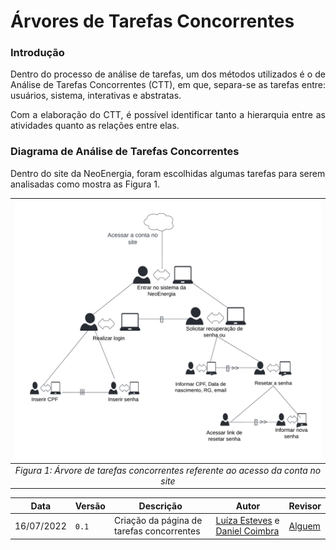 # Árvores de Tarefas Concorrentes

### Introdução


<div style="text-align: justify">
<p>Dentro do processo de análise de tarefas, um dos métodos utilizados é o de Análise de Tarefas Concorrentes (CTT), em que, separa-se as tarefas entre: usuários, sistema, interativas e abstratas.  </p>
<p>Com a elaboração do CTT, é possível identificar tanto a hierarquia entre as atividades quanto as relações entre elas.</p>

</div>

### Diagrama de Análise de Tarefas Concorrentes

<p>Dentro do site da NeoEnergia, foram escolhidas algumas tarefas para serem analisadas como mostra as Figura 1.

</p>

| ![arvore Login](../assets/arvore1.png) | 
|:--:| 
| *Figura 1: Árvore de tarefas concorrentes referente ao acesso da conta no site* |



| Data | Versão | Descrição | Autor | Revisor |
| ---- | ------ | --------- | ----- | ------- |
| 16/07/2022 | `0.1`  | Criação da página de tarefas concorrentes | [Luíza Esteves](https://github.com/luiza-esteves) e [Daniel Coimbra](https://github.com/DanielCoimbra)| [Alguem](https://github.com/)
